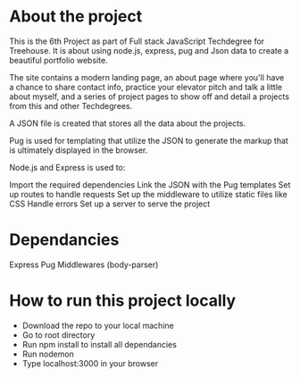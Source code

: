 # About the project
This is the 6th Project as part of Full stack JavaScript Techdegree for Treehouse. It is about using node.js, express, pug and Json data 
to create a beautiful portfolio website.

The site contains a modern landing page, an about page where you'll have a chance to share contact info, practice your elevator pitch and 
talk a little about myself, and a series of project pages to show off and detail a projects from this and other Techdegrees.

A JSON file is created that stores all the data about the projects.

Pug is used for templating that utilize the JSON to generate the markup that is ultimately displayed in the browser.

Node.js and Express is used to:

Import the required dependencies
Link the JSON with the Pug templates
Set up routes to handle requests
Set up the middleware to utilize static files like CSS
Handle errors
Set up a server to serve the project

# Dependancies
Express
Pug
Middlewares (body-parser)

# How to run this project locally
- Download the repo to your local machine
- Go to root directory
- Run npm install to install all dependancies
- Run nodemon 
- Type localhost:3000 in your browser

